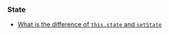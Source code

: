 ### State
- [What is the difference of `this.state` and `setState`](https://stackoverflow.com/questions/35867038/what-the-difference-of-this-state-and-this-setstate-in-reactjs)